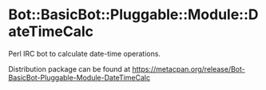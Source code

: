 # Bot::BasicBot::Pluggable::Module::DateTimeCalc
Perl IRC bot to calculate date-time operations.

Distribution package can be found at https://metacpan.org/release/Bot-BasicBot-Pluggable-Module-DateTimeCalc
